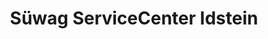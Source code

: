 ---
title: "Süwag ServiceCenter Idstein"
url: /idstein/suewag-servicecenter-idstein/
shop: Energie
---